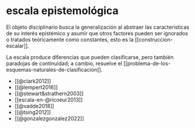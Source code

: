 # escala epistemológica
El objeto disciplinario busca la generalización al abstraer las características de su interés epistémico y asumir que otros factores pueden ser ignorados o tratados teóricamente como constantes, esto es la [[construccion-escalar]].

La escala produce diferencias que pueden clasificarse, pero también paradojas de continuidad; a cambio, resuelve el [[problema-de-los-esquemas-naturales-de-clasificacion]].

- [[@clark2012]]
- [[@lempert2016]]
- [[@stewart&strathern2003]]
- [[escala-en-@ricoeur2013]]
- [[@vadde2018]]
- [[@tsing2012]]
- [[@gonzalezgonzalez2022]]